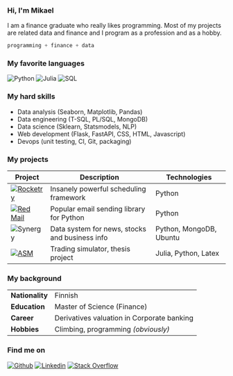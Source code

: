 ### Hi, I'm Mikael


I am a finance graduate who really likes programming. Most of my projects
are related data and finance and I program as a profession and as a hobby.

```julia
programming + finance + data
```

### My favorite languages

![Python](https://img.shields.io/badge/Python-FFD43B?style=for-the-badge&logo=python&logoColor=darkgreen)
![Julia](https://img.shields.io/badge/Julia-9558B2?style=for-the-badge&logo=julia&logoColor=white)
![SQL](https://img.shields.io/badge/SQL-739fff?style=for-the-badge&logo=sqlite&logoColor=white)

### My hard skills

- Data analysis (Seaborn, Matplotlib, Pandas)
- Data engineering (T-SQL, PL/SQL, MongoDB)
- Data science (Sklearn, Statsmodels, NLP)
- Web development (Flask, FastAPI, CSS, HTML, Javascript)
- Devops (unit testing, CI, Git, packaging)

### My projects

| Project                                                                                                                                                                                     | Description                                         | Technologies                |
| ------------------------------------------------------------------------------------------------------------------------------------------------------------------------------------------- | --------------------------------------------------- | --------------------------- |
| [![Rocketry](https://img.shields.io/badge/Rocketry-A40606?style=for-the-badge&logo=python&logoColor=blue&color=white)](https://github.com/Miksus/rocketry)                                  | Insanely powerful scheduling framework              | Python                      |
| [![Red Mail](https://img.shields.io/badge/Red%20Mail-A40606?style=for-the-badge&logo=python&logoColor=white&color=darkred)](https://github.com/Miksus/red-mail)                             | Popular email sending library for Python            | Python                      |
| ![Synergy](https://img.shields.io/badge/Synergy-07129C?style=for-the-badge&logo=ubuntu&logoColor=white)                                                                                     | Data system for news, stocks and business info      | Python, MongoDB, Ubuntu     |
| [![ASM](https://img.shields.io/badge/Artificial%20Stock%20Market-9558B2?style=for-the-badge&logo=julia&logoColor=white)](https://github.com/Miksus/thesis-computational-artificial-market)  | Trading simulator, thesis project                   | Julia, Python, Latex        |


### My background

|                |                                            |
|----------------|--------------------------------------------|
|**Nationality** |Finnish                                     |
|**Education**   |Master of Science (Finance)                 |
|**Career**      |Derivatives valuation in Corporate banking  |
|**Hobbies**     |Climbing, programming *(obviously)*         |


### Find me on

[![Github](https://img.shields.io/badge/GitHub-100000?style=for-the-badge&logo=github&logoColor=white)](https://github.com/Miksus)
[![Linkedin](https://img.shields.io/badge/LinkedIn-0077B5?style=for-the-badge&logo=linkedin&logoColor=white)](https://www.linkedin.com/in/mikael-koli/)
[![Stack Overflow](https://img.shields.io/badge/Stack%20Overflow-0077B5?style=for-the-badge&logo=stackoverflow&color=white)](https://stackoverflow.com/users/13696660/miksus)